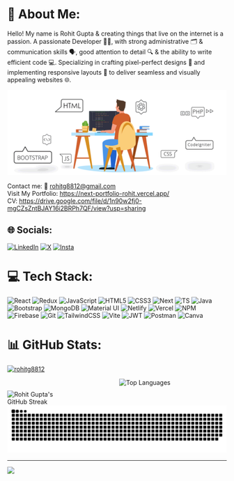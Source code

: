 



# 💫 About Me:
Hello! My name is Rohit Gupta & creating things that live on the internet is a passion. A passionate Developer 👨‍💻, with strong administrative 🗂️ & communication skills 🗣️, good attention to detail 🔍 & the ability to write efficient code 💻. Specializing in crafting pixel-perfect designs 🎨 and implementing responsive layouts 📱 to deliver seamless and visually appealing websites 🌐.

<img src="https://raw.githubusercontent.com/HpSurani1997/HpSurani1997/main/senior-software-engineer_Wy82tYQym.gif"/> <br/>


Contact me: 📧 rohitg8812@gmail.com  <br/>
Visit My Portfolio: https://next-portfolio-rohit.vercel.app/ <br>
CV: https://drive.google.com/file/d/1n90w2fj0-mgCZsZntBJAY16i2BRPh7QF/view?usp=sharing

## 🌐 Socials:
[![LinkedIn](https://img.shields.io/badge/LinkedIn-%230077B5.svg?logo=linkedin&logoColor=white)](https://www.linkedin.com/in/rohit-gupta-5189a6280/) [![X](https://img.shields.io/badge/X-black.svg?logo=X&logoColor=white)](https://x.com/RohitGupta84553) [![Insta](https://img.shields.io/badge/Instagram-E4405F.svg?&logo=instagram&logoColor=white)](https://www.instagram.com/rohitg_8812/profilecard/?igsh=YzJibjB3cGNkZmY1)

# 💻 Tech Stack:
![React](https://img.shields.io/badge/react-%2320232a.svg?style=for-the-badge&logo=react&logoColor=%2361DAFB) ![Redux](https://img.shields.io/badge/redux-%23593d88.svg?style=for-the-badge&logo=redux&logoColor=white) ![JavaScript](https://img.shields.io/badge/javascript-%23323330.svg?style=for-the-badge&logo=javascript&logoColor=%23F7DF1E) ![HTML5](https://img.shields.io/badge/html5-%23E34F26.svg?style=for-the-badge&logo=html5&logoColor=white) ![CSS3](https://img.shields.io/badge/css3-%231572B6.svg?style=for-the-badge&logo=css3&logoColor=white) ![Next](https://img.shields.io/badge/next.js-000000?style=for-the-badge&logo=nextdotjs&logoColor=white) ![TS](https://img.shields.io/badge/TypeScript-3178C6?style=for-the-badge&logo=typescript&logoColor=white) ![Java](https://img.shields.io/badge/Java-ED8B00?style=for-the-badge&logo=openjdk&logoColor=white) ![Bootstrap](https://img.shields.io/badge/Bootstrap-563D7C?style=for-the-badge&logo=bootstrap&logoColor=white) ![MongoDB](https://img.shields.io/badge/MongoDB-%234ea94b.svg?style=for-the-badge&logo=mongodb&logoColor=white) ![Material UI](https://img.shields.io/badge/Material%20UI-007FFF?style=for-the-badge&logo=mui&logoColor=white) ![Netlify](https://img.shields.io/badge/netlify-%23000000.svg?style=for-the-badge&logo=netlify&logoColor=#00C7B7) ![Vercel](https://img.shields.io/badge/vercel-%23000000.svg?style=for-the-badge&logo=vercel&logoColor=white) ![NPM](https://img.shields.io/badge/NPM-%23CB3837.svg?style=for-the-badge&logo=npm&logoColor=white) ![Firebase](https://img.shields.io/badge/firebase-ffca28?style=for-the-badge&logo=firebase&logoColor=black) ![Git](https://img.shields.io/badge/git-%23F05033.svg?style=for-the-badge&logo=git&logoColor=white) ![TailwindCSS](https://img.shields.io/badge/tailwindcss-%2338B2AC.svg?style=for-the-badge&logo=tailwind-css&logoColor=white) ![Vite](https://img.shields.io/badge/vite-%23646CFF.svg?style=for-the-badge&logo=vite&logoColor=white) ![JWT](https://img.shields.io/badge/JWT-black?style=for-the-badge&logo=JSON%20web%20tokens) ![Postman](https://img.shields.io/badge/Postman-FF6C37?style=for-the-badge&logo=postman&logoColor=white) ![Canva](https://img.shields.io/badge/Canva-%2300C4CC.svg?style=for-the-badge&logo=Canva&logoColor=white)
# 📊 GitHub Stats:
<p align="left"> <a href="https://github.com/ryo-ma/github-profile-trophy"><img src="https://github-profile-trophy.vercel.app/?username=rohitg8812" alt="rohitg8812" /></a> </p>
<div style="display: grid; grid-template-columns: repeat(2, 1fr); gap: 10px; margin:auto">
  <img src="https://github-readme-stats.vercel.app/api?username=rohitg8812&theme=dark&hide_border=false&include_all_commits=true" alt=""Rohit Gupta's GitHub Stats" style="width: 50%;">
  <img src="https://github-readme-stats.vercel.app/api/top-langs/?username=rohitg8812&theme=dark&hide_border=false&include_all_commits=true&layout=compact" alt="Top Languages" style="width: 48%;">
  <img src="https://github-readme-streak-stats.herokuapp.com/?user=rohitg8812&theme=dark&hide_border=false" alt="Rohit Gupta's GitHub Streak" style="width: 50%;">
</div>
<img src="https://raw.githubusercontent.com/platane/snk/output/github-contribution-grid-snake-dark.svg" alt="Snake animation" />



---
[![](https://visitcount.itsvg.in/api?id=rohitg8812&icon=0&color=0)](https://visitcount.itsvg.in)
